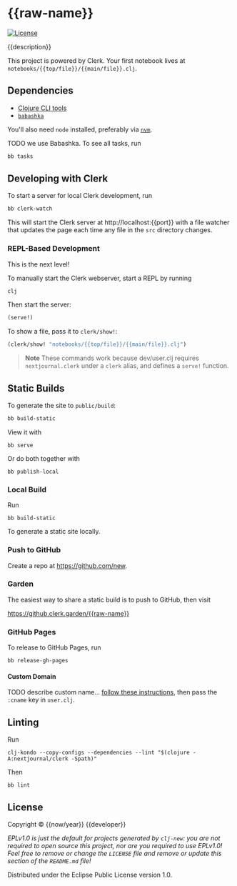 # {{raw-name}}

[![License][license]][license-url]

{{description}}

This project is powered by Clerk. Your first notebook lives at
`notebooks/{{top/file}}/{{main/file}}.clj`.

## Dependencies

- [Clojure CLI tools](https://clojure.org/guides/install_clojure)
- [`babashka`](https://github.com/babashka/babashka#installation)

You'll also need `node` installed, preferably via
[`nvm`](https://github.com/nvm-sh/nvm#installing-and-updating).

TODO we use Babashka. To see all tasks, run

```sh
bb tasks
```

## Developing with Clerk



To start a server for local Clerk development, run

```sh
bb clerk-watch
```

This will start the Clerk server at http://localhost:{{port}} with a file
watcher that updates the page each time any file in the `src` directory changes.

### REPL-Based Development

This is the next level!

To manually start the Clerk webserver, start a REPL by running

```sh
clj
```

Then start the server:

```clj
(serve!)
```

To show a file, pass it to `clerk/show!`:

```clj
(clerk/show! "notebooks/{{top/file}}/{{main/file}}.clj")
```

> **Note**
> These commands work because dev/user.clj requires `nextjournal.clerk` under a
> `clerk` alias, and defines a `serve!` function.

## Static Builds

To generate the site to `public/build`:

```sh
bb build-static
```

View it with

```
bb serve
```

Or do both together with

```
bb publish-local
```

### Local Build

Run

```
bb build-static
```

To generate a static site locally.

### Push to GitHub

Create a repo at https://github.com/new.

### Garden

The easiest way to share a static build is to push to GitHub, then visit

https://github.clerk.garden/{{raw-name}}


### GitHub Pages

To release to GitHub Pages, run

```
bb release-gh-pages
```

#### Custom Domain

TODO describe custom name... [follow these
instructions](https://docs.github.com/en/pages/configuring-a-custom-domain-for-your-github-pages-site/managing-a-custom-domain-for-your-github-pages-site),
then pass the `:cname` key in `user.clj`.

## Linting

Run

```
clj-kondo --copy-configs --dependencies --lint "$(clojure -A:nextjournal/clerk -Spath)"
```

Then

```
bb lint
```

## License

Copyright © {{now/year}} {{developer}}

_EPLv1.0 is just the default for projects generated by `clj-new`: you are not_
_required to open source this project, nor are you required to use EPLv1.0!_
_Feel free to remove or change the `LICENSE` file and remove or update this_
_section of the `README.md` file!_

Distributed under the Eclipse Public License version 1.0.

[license]: https://img.shields.io/badge/License-EPL%201.0-green.svg
[license-url]: LICENSE
